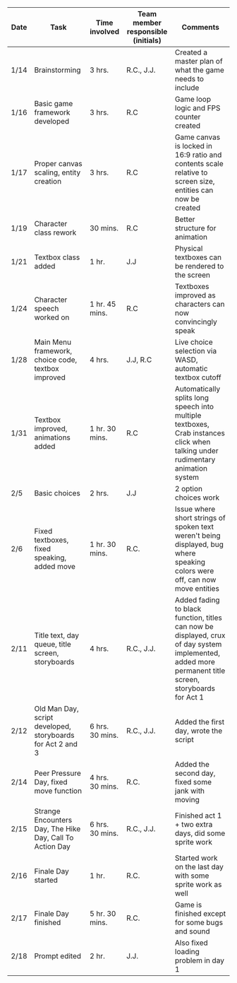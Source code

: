 |Date|Task|Time involved|Team member responsible (initials)|Comments|
|---|-----|-------------|----------------------------------|--------|
|1/14|Brainstorming|3 hrs.|R.C., J.J.|Created a master plan of what the game needs to include|
|1/16|Basic game framework developed|3 hrs.|R.C|Game loop logic and FPS counter created|
|1/17|Proper canvas scaling, entity creation|3 hrs.|R.C|Game canvas is locked in 16:9 ratio and contents scale relative to screen size, entities can now be created|
|1/19|Character class rework|30 mins.|R.C|Better structure for animation|
|1/21|Textbox class added|1 hr.|J.J|Physical textboxes can be rendered to the screen|
|1/24|Character speech worked on|1 hr. 45 mins.|R.C|Textboxes improved as characters can now convincingly speak|
|1/28|Main Menu framework, choice code, textbox improved|4 hrs.|J.J, R.C|Live choice selection via WASD, automatic textbox cutoff|
|1/31|Textbox improved, animations added|1 hr. 30 mins.|R.C|Automatically splits long speech into multiple textboxes, Crab instances click when talking under rudimentary animation system|
|2/5|Basic choices|2 hrs.|J.J|2 option choices work|
|2/6|Fixed textboxes, fixed speaking, added move|1 hr. 30 mins.|R.C.|Issue where short strings of spoken text weren't being displayed, bug where speaking colors were off, can now move entities|
|2/11|Title text, day queue, title screen, storyboards|4 hrs.|R.C., J.J.|Added fading to black function, titles can now be displayed, crux of day system implemented, added more permanent title screen, storyboards for Act 1|
|2/12|Old Man Day, script developed, storyboards for Act 2 and 3|6 hrs. 30 mins.|R.C., J.J.|Added the first day, wrote the script|
|2/14|Peer Pressure Day, fixed move function|4 hrs. 30 mins.|R.C.|Added the second day, fixed some jank with moving|
|2/15|Strange Encounters Day, The Hike Day, Call To Action Day|6 hrs. 30 mins.|R.C., J.J.|Finished act 1 + two extra days, did some sprite work|
|2/16|Finale Day started|1 hr.|R.C.|Started work on the last day with some sprite work as well|
|2/17|Finale Day finished|5 hr. 30 mins.|R.C.|Game is finished except for some bugs and sound|
|2/18|Prompt edited|2 hr.|J.J.|Also fixed loading problem in day 1|
